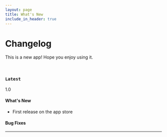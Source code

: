 ```yaml
---
layout: page
title: What's New
include_in_header: true
---
```


# Changelog
This is a new app! Hope you enjoy using it.

<br>

### `Latest`
1.0

#### What's New
- First release on the app store

#### Bug Fixes

________
<br>


<br>
